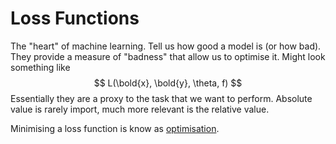 # Loss Functions

The "heart" of machine learning. Tell us how good a model is (or how bad). They
provide a measure of "badness" that allow us to optimise it. Might look
something like
$$
L(\bold{x}, \bold{y}, \theta, f)
$$
Essentially they are a proxy to the task that we want to perform. Absolute value
is rarely import, much more relevant is the relative value.

Minimising a loss function is know as [optimisation](202210061228).
